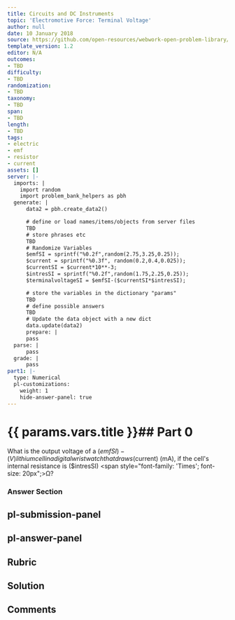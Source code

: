 ```yaml
---
title: Circuits and DC Instruments
topic: 'Electromotive Force: Terminal Voltage'
author: null
date: 10 January 2018
source: https://github.com/open-resources/webwork-open-problem-library/tree/master/Contrib/BrockPhysics/College_Physics_Urone/21.Circuits_and_DC_Instruments/21-02.Electromotive_Force_Terminal_Voltage/NU_U17_21_02_003.pg
template_version: 1.2
editor: N/A
outcomes:
- TBD
difficulty:
- TBD
randomization:
- TBD
taxonomy:
- TBD
span:
- TBD
length:
- TBD
tags:
- electric
- emf
- resistor
- current
assets: []
server: |-
  imports: |
    import random
    import problem_bank_helpers as pbh
  generate: |
      data2 = pbh.create_data2()

      # define or load names/items/objects from server files
      TBD
      # store phrases etc
      TBD
      # Randomize Variables
      $emfSI = sprintf("%0.2f",random(2.75,3.25,0.25));
      $current = sprintf("%0.3f", random(0.2,0.4,0.025));
      $currentSI = $current*10**-3;
      $intresSI = sprintf("%0.2f",random(1.75,2.25,0.25));
      $terminalvoltageSI = $emfSI-($currentSI*$intresSI);

      # store the variables in the dictionary "params"
      TBD
      # define possible answers
      TBD
      # Update the data object with a new dict
      data.update(data2)
      prepare: |
      pass
  parse: |
      pass
  grade: |
      pass
part1: |-
  type: Numerical
  pl-customizations:
    weight: 1
    hide-answer-panel: true
---
```


# {{ params.vars.title }}## Part 0 
What is the output voltage of a ($emfSI)-(V) lithium cell in a digital wristwatch that draws ($current) (mA), if the cell's internal resistance is ($intresSI) <span style="font-family: 'Times'; font-size: 20px";>&Omega;</span>? 


### Answer Section 


## pl-submission-panel 


## pl-answer-panel 


## Rubric 


## Solution 


## Comments 


